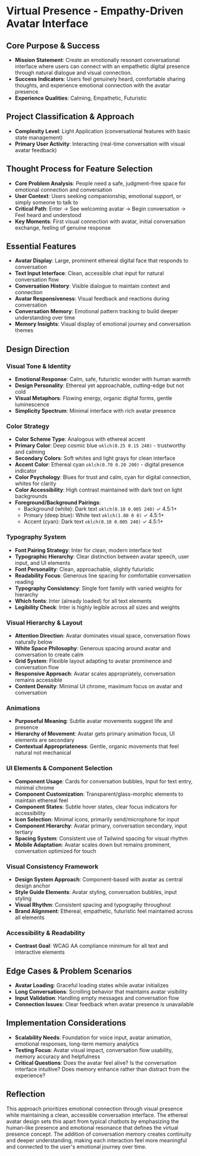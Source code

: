 # Virtual Presence - Empathy-Driven Avatar Interface

## Core Purpose & Success
- **Mission Statement**: Create an emotionally resonant conversational interface where users can connect with an empathetic digital presence through natural dialogue and visual connection.
- **Success Indicators**: Users feel genuinely heard, comfortable sharing thoughts, and experience emotional connection with the avatar presence.
- **Experience Qualities**: Calming, Empathetic, Futuristic

## Project Classification & Approach
- **Complexity Level**: Light Application (conversational features with basic state management)
- **Primary User Activity**: Interacting (real-time conversation with visual avatar feedback)

## Thought Process for Feature Selection
- **Core Problem Analysis**: People need a safe, judgment-free space for emotional connection and conversation
- **User Context**: Users seeking companionship, emotional support, or simply someone to talk to
- **Critical Path**: Enter → See welcoming avatar → Begin conversation → Feel heard and understood
- **Key Moments**: First visual connection with avatar, initial conversation exchange, feeling of genuine response

## Essential Features
- **Avatar Display**: Large, prominent ethereal digital face that responds to conversation
- **Text Input Interface**: Clean, accessible chat input for natural conversation flow
- **Conversation History**: Visible dialogue to maintain context and connection
- **Avatar Responsiveness**: Visual feedback and reactions during conversation
- **Conversation Memory**: Emotional pattern tracking to build deeper understanding over time
- **Memory Insights**: Visual display of emotional journey and conversation themes

## Design Direction

### Visual Tone & Identity
- **Emotional Response**: Calm, safe, futuristic wonder with human warmth
- **Design Personality**: Ethereal yet approachable, cutting-edge but not cold
- **Visual Metaphors**: Flowing energy, organic digital forms, gentle luminescence
- **Simplicity Spectrum**: Minimal interface with rich avatar presence

### Color Strategy
- **Color Scheme Type**: Analogous with ethereal accent
- **Primary Color**: Deep cosmic blue `oklch(0.25 0.15 240)` - trustworthy and calming
- **Secondary Colors**: Soft whites and light grays for clean interface
- **Accent Color**: Ethereal cyan `oklch(0.70 0.20 200)` - digital presence indicator
- **Color Psychology**: Blues for trust and calm, cyan for digital connection, whites for clarity
- **Color Accessibility**: High contrast maintained with dark text on light backgrounds
- **Foreground/Background Pairings**: 
  - Background (white): Dark text `oklch(0.10 0.005 240)` ✓ 4.5:1+
  - Primary (deep blue): White text `oklch(1.00 0 0)` ✓ 4.5:1+
  - Accent (cyan): Dark text `oklch(0.10 0.005 240)` ✓ 4.5:1+

### Typography System
- **Font Pairing Strategy**: Inter for clean, modern interface text
- **Typographic Hierarchy**: Clear distinction between avatar speech, user input, and UI elements
- **Font Personality**: Clean, approachable, slightly futuristic
- **Readability Focus**: Generous line spacing for comfortable conversation reading
- **Typography Consistency**: Single font family with varied weights for hierarchy
- **Which fonts**: Inter (already loaded) for all text elements
- **Legibility Check**: Inter is highly legible across all sizes and weights

### Visual Hierarchy & Layout
- **Attention Direction**: Avatar dominates visual space, conversation flows naturally below
- **White Space Philosophy**: Generous spacing around avatar and conversation to create calm
- **Grid System**: Flexible layout adapting to avatar prominence and conversation flow
- **Responsive Approach**: Avatar scales appropriately, conversation remains accessible
- **Content Density**: Minimal UI chrome, maximum focus on avatar and conversation

### Animations
- **Purposeful Meaning**: Subtle avatar movements suggest life and presence
- **Hierarchy of Movement**: Avatar gets primary animation focus, UI elements are secondary
- **Contextual Appropriateness**: Gentle, organic movements that feel natural not mechanical

### UI Elements & Component Selection
- **Component Usage**: Cards for conversation bubbles, Input for text entry, minimal chrome
- **Component Customization**: Transparent/glass-morphic elements to maintain ethereal feel
- **Component States**: Subtle hover states, clear focus indicators for accessibility
- **Icon Selection**: Minimal icons, primarily send/microphone for input
- **Component Hierarchy**: Avatar primary, conversation secondary, input tertiary
- **Spacing System**: Consistent use of Tailwind spacing for visual rhythm
- **Mobile Adaptation**: Avatar scales down but remains prominent, conversation optimized for touch

### Visual Consistency Framework
- **Design System Approach**: Component-based with avatar as central design anchor
- **Style Guide Elements**: Avatar styling, conversation bubbles, input styling
- **Visual Rhythm**: Consistent spacing and typography throughout
- **Brand Alignment**: Ethereal, empathetic, futuristic feel maintained across all elements

### Accessibility & Readability
- **Contrast Goal**: WCAG AA compliance minimum for all text and interactive elements

## Edge Cases & Problem Scenarios
- **Avatar Loading**: Graceful loading states while avatar initializes
- **Long Conversations**: Scrolling behavior that maintains avatar visibility
- **Input Validation**: Handling empty messages and conversation flow
- **Connection Issues**: Clear feedback when avatar presence is unavailable

## Implementation Considerations
- **Scalability Needs**: Foundation for voice input, avatar animation, emotional responses, long-term memory analytics
- **Testing Focus**: Avatar visual impact, conversation flow usability, memory accuracy and helpfulness
- **Critical Questions**: Does the avatar feel alive? Is the conversation interface intuitive? Does memory enhance rather than distract from the experience?

## Reflection
This approach prioritizes emotional connection through visual presence while maintaining a clean, accessible conversation interface. The ethereal avatar design sets this apart from typical chatbots by emphasizing the human-like presence and emotional resonance that defines the virtual presence concept. The addition of conversation memory creates continuity and deeper understanding, making each interaction feel more meaningful and connected to the user's emotional journey over time.